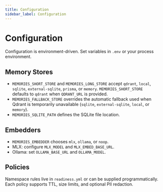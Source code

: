 ```yaml
---
title: Configuration
sidebar_label: Configuration
---
```


# Configuration

Configuration is environment-driven. Set variables in `.env` or your process environment.

## Memory Stores

- `MEMORIES_SHORT_STORE` and `MEMORIES_LONG_STORE` accept `qdrant`, `local`, `sqlite`,
  `external-sqlite`, `prisma`, or `memory`. `MEMORIES_SHORT_STORE` defaults to `qdrant`
  when `QDRANT_URL` is provided.
- `MEMORIES_FALLBACK_STORE` overrides the automatic fallback used when Qdrant is
  temporarily unavailable (`sqlite`, `external-sqlite`, `local`, or `memory`).
- `MEMORIES_SQLITE_PATH` defines the SQLite file location.

## Embedders

- `MEMORIES_EMBEDDER` chooses `mlx`, `ollama`, or `noop`.
- MLX: configure `MLX_MODEL` and `MLX_EMBED_BASE_URL`.
- Ollama: set `OLLAMA_BASE_URL` and `OLLAMA_MODEL`.

## Policies

Namespace rules live in `readiness.yml` or can be supplied programmatically. Each policy supports TTL, size limits, and optional PII redaction.
